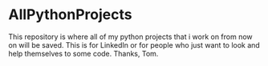 # AllPythonProjects
This repository is where all of my python projects that i work on from now on will be saved.
This is for LinkedIn or for people who just want to look and help themselves to some code.
Thanks,
Tom.
